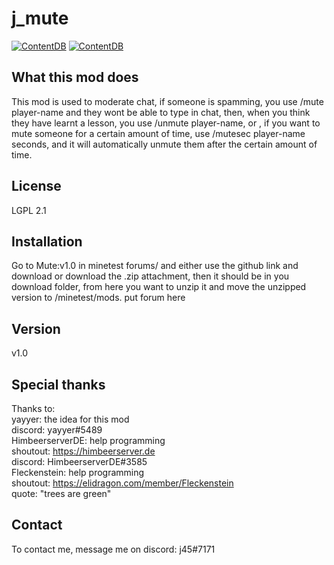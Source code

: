 # j_mute
[![ContentDB](https://content.minetest.net/packages/j45/j_mute/shields/title/)](https://content.minetest.net/packages/j45/j_mute/)
[![ContentDB](https://content.minetest.net/packages/j45/j_mute/shields/downloads/)](https://content.minetest.net/packages/j45/j_mute/)

## What this mod does
This mod is used to moderate chat, if someone is spamming, you use /mute player-name and they wont be able to type in chat, then, when you think they have learnt a lesson, you use /unmute player-name, or , if you want to mute someone for a certain amount of time, use /mutesec player-name seconds, and it will automatically unmute them after the certain amount of time.

## License
LGPL 2.1

## Installation
Go to Mute:v1.0 in minetest forums\/ and either use the github link and download or download the .zip attachment, then it should be in you download folder, from here you want to unzip it and move the unzipped version to /minetest/mods.
put forum here

## Version
v1.0

## Special thanks
Thanks to:<br />
yayyer: the idea for this mod<br />
discord: yayyer#5489<br />
HimbeerserverDE: help programming<br />
shoutout: https://himbeerserver.de<br />
discord: HimbeerserverDE#3585<br />
Fleckenstein: help programming<br />
shoutout: https://elidragon.com/member/Fleckenstein<br />
quote: "trees are green"<br />

## Contact
To contact me, message me on discord: j45#7171
